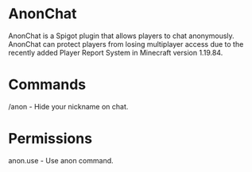 # AnonChat
AnonChat is a Spigot plugin that allows players to chat anonymously. AnonChat can protect players from losing multiplayer access due to the recently added Player Report System in Minecraft version 1.19.84.

# Commands
/anon - Hide your nickname on chat.

# Permissions
anon.use - Use anon command.
